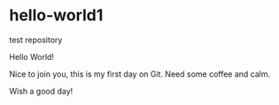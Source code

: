 # hello-world1
test repository

Hello World!

Nice to join you, this is my first day on Git.
Need some coffee and calm. 

Wish a good day!

